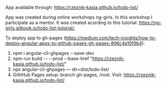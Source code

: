 App available through: https://rzeznik-kasia.github.io/todo-list/

App was created during online workshops ng-girls. In this workshop I participate as a mentor. It was created acording to this tutorial: https://ng-girls.gitbook.io/todo-list-tutorial/, 

To deploy app to gh-pages (https://medium.com/tech-insights/how-to-deploy-angular-apps-to-github-pages-gh-pages-896c4e10f9b4):
1) npm i angular-cli-ghpages --save-dev
2) npm run build -- --prod --base-href "https://rzeznik-kasia.github.io/todo-list/"
3) npx angular-cli-ghpages — dir=dist/todo-list/
4) GithHub Pages setup: branch gh-pages, /root. Visit: https://rzeznik-kasia.github.io/todo-list/